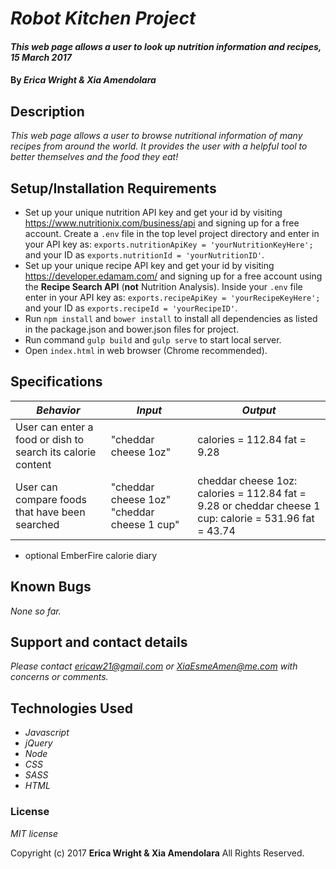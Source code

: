 # _Robot Kitchen Project_

#### _This web page allows a user to look up nutrition information and recipes, 15 March 2017_

#### By _**Erica Wright & Xia Amendolara**_

## Description

_This web page allows a user to browse nutritional information of many recipes from around the world. It provides the user with a helpful tool to better themselves and the food they eat!_

## Setup/Installation Requirements

* Set up your unique nutrition API key and get your id by visiting https://www.nutritionix.com/business/api and signing up for a free account. Create a `.env` file in the top level project directory and enter in your API key as: `exports.nutritionApiKey = 'yourNutritionKeyHere';` and your ID as `exports.nutritionId = 'yourNutritionID'`.
* Set up your unique recipe API key and get your id by visiting https://developer.edamam.com/ and signing up for a free account using the **Recipe Search API** (**not** Nutrition Analysis). Inside your `.env` file enter in your API key as: `exports.recipeApiKey = 'yourRecipeKeyHere';` and your ID as `exports.recipeId = 'yourRecipeID'`.
* Run `npm install` and `bower install` to install all dependencies as listed in the package.json and bower.json files for project.
* Run command `gulp build` and `gulp serve` to start local server.
* Open `index.html` in web browser (Chrome recommended).

## Specifications

|    *Behavior*   |    *Input*    |     *Output*    |
|-----------------|---------------|-----------------|
| User can enter a food or dish to search its calorie content| "cheddar cheese 1oz" | calories = 112.84 fat = 9.28|
|User can compare foods that have been searched| "cheddar cheese 1oz" "cheddar cheese 1 cup" | cheddar cheese 1oz: calories = 112.84 fat = 9.28 or cheddar cheese 1 cup: calorie = 531.96 fat = 43.74|
* optional EmberFire calorie diary


## Known Bugs

_None so far._

## Support and contact details

_Please contact ericaw21@gmail.com or XiaEsmeAmen@me.com with concerns or comments._

## Technologies Used

* _Javascript_
* _jQuery_
* _Node_
* _CSS_
* _SASS_
* _HTML_


### License

*MIT license*

Copyright (c) 2017 **Erica Wright & Xia Amendolara** All Rights Reserved.
